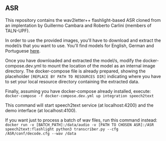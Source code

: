 ## ASR

This repository contains the wav2letter++ flashlight-based ASR cloned from an implentation by Guillermo Cambara and Roberto Carlini (members of TALN-UPF).

In order to use the provided images, you'll have to download and extract the model/s that you want to use. You'll find models for English, German and Portuguese [here](https://drive.google.com/drive/folders/1BNdkEUjSJwvDm7tKKpy3g-aBNOuaw_vt?usp=sharing).

Once you have downloaded and extracted the model/s, modify the docker-compose.dev.yml to mount the location of the model as an internal image directory. The docker-compose file is already prepared, showing the placeholder ```[REPLACE BY PATH TO RESOURCES DIR]``` indicating where you have to set your local resource directory containing the extracted data.

Finally, assuming you have docker-compose already installed, execute:  
```docker-compose -f docker-compose.dev.yml up integration speech2text```

This command will start speech2text service (at localhost:4200) and the demo interface (at localhost:4100).

If you want just to process a batch of wav files, run this command instead:  
```docker run -v [BATCH_PATH]:/data/audio -v [PATH TO CHOSEN ASR]:/ASR speech2text:flashlight python3 transcriber.py --cfg /ASR/conf/decode.cfg --wav /data```
